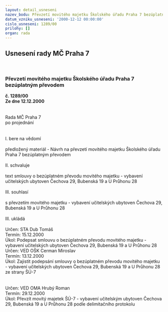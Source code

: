 ```yaml
---
layout: detail_usneseni
nazev_bodu: Převzetí movitého majetku Školského úřadu Praha 7 bezúplatným převodem
datum_vzniku_usneseni: '2000-12-12 00:00:00'
cislo_usneseni: 1289/00
prilohy: []
organ: rada
---
```

<div id="ucUsn_pList" class="usn">
	<span><h2>Usnesení rady MČ Praha 7 </h2>
<br></span><div class="standBody">
<span><h3>Převzetí movitého majetku Školského úřadu Praha 7 bezúplatným převodem</h3></span><div class="center">
		<strong>č. 1289/00</strong><br>
	</div>
<div class="center">
		<strong>Ze dne 12.12.2000</strong><br><br>
	</div>
<br>Rada MČ Praha 7<br>po projednání<br><br><br>I.	bere na vědomí<br><br> předložený materiál - Návrh na převzetí movitého majetku Školského úřadu Praha 7 bezúplatným převodem<br><br>II.	schvaluje <br><br>text smlouvy o bezúplatném převodu movitého majetku - vybavení učitelských ubytoven Čechova 29, Bubenská 19 a U Průhonu 28<br><br>III.	souhlasí <br><br>s převzetím movitého majetku - vybavení učitelských ubytoven Čechova 29, Bubenská 19 a U Průhonu 28<br><br>III.	ukládá <br><br> Určen:	     	STA Dub Tomáš<br>Termín: 15.12.2000<br>Úkol:	Podepsat smlouvu o bezúplatném převodu movitého majetku - vybavení učitelských ubytoven Čechova 29, Bubenská 19 a U Průhonu 28<br>  Určen:	     	VED OŠK Cerman Miroslav<br>Termín: 13.12.2000<br>Úkol:	Zajistit podepsání smlouvy o bezúplatném převodu movitého majetku - vybavení učitelských ubytoven Čechova 29, Bubenská 19 a U Průhonu 28 ze strany ŠÚ-7<br> <br><br> Určen:	     	VED OMA Hrubý Roman<br>Termín: 29.12.2000<br>Úkol:	Převzít movitý majetek ŠÚ-7 - vybavení učitelským ubytoven Čechova 29, Bubenská 19 a U Průhonu 28 podle delimitačního protokolu <br> <br><br> <br>
</div>
</div>